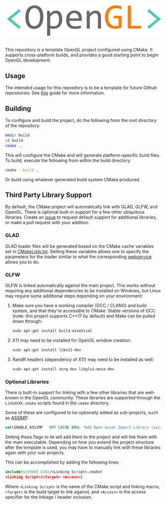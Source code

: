 <div align="center">
<img src="images/OpenGLTemplateLogo.png">
</div>

<br>

This repository is a template OpenGL project configured using CMake. It supports cross-platform builds, and provides a good starting point to begin OpenGL development.

## Usage

The intended usage for this repository is to be a template for future Github repositories. See [this](https://docs.github.com/en/free-pro-team@latest/github/creating-cloning-and-archiving-repositories/creating-a-repository-from-a-template) guide for more information.

## Building

To configure and build the project, do the following from the root directory of the repository:

```bash
mkdir build
cd build
cmake ..
```

This will configure the CMake and will generate platform-specific build files. To build, execute the following from within the build directory:

```bash
cmake --build .
```

Or build using whatever generated build system CMake produced.

## Third Party Library Support

By default, the CMake project will automatically link with GLAD, GLFW, and OpenGL. There is optional built-in support for a few other ubiquitous libraries. Create an [issue](https://github.com/Hoshiningen/OpenGL-Template/issues) to request default support for additional libraries, or make a pull request with your addition.

### GLAD

GLAD loader files will be generated based on the CMake cache variables set in [CMakeLists.txt](CMakeLists.txt). Setting these variables allows one to specify the parameters for the loader similar to what the corresponding [webservice](https://glad.dav1d.de/) allows you to do.

### GLFW

GLFW is linked automatically against the main project. This works without requiring any additional dependencies to be installed on Windows, but Linux may require some additional steps depending on your environment:

1. Make sure you have a working compiler (GCC / CLANG) and build system, and that they're accessible to CMake. Stable versions of GCC (note: this project supports C++17 by default) and Make can be pulled down through:
   
    ```bash
    sudo apt-get install build-essential
    ```

2. X11 may need to be installed for OpenGL window creation:

    ```bash
    sudo apt-get install libx11-dev
    ```

3. RandR headers (dependency of X11) may need to be installed as well:
   
   ```bash
   sudo apt-get install xorg-dev libglu1-mesa-dev
   ```

### Optional Libraries

There is built-in support for linking with a few other libraries that are well-known in the OpenGL community. These libraries are supported through the `LinkXXXX.cmake` scripts found in the `cmake` directory.

Some of these are configured to be optionally added as sub-projects, such as [ASSIMP](https://github.com/assimp/assimp):

```cmake
set(ENABLE_ASSIMP   OFF CACHE BOOL "Add Open Asset Import Library (assimp) to the project" FORCE)
```

Setting these flags to `ON` will add them to the project and will link them with the main executable. Depending on how you extend the project structure after the template is used, you may have to manually link with these libraries again with your sub-projects.

This can be accomplished by adding the following lines:

```cmake
include(${CMAKE_DIR}/<Linking Script>.cmake)
<Linking Script>(<Target> <Access>)
```

Where `<Linking Script>` is the name of the CMake script and linking macro, `<Target>` is the build target to link against, and `<Access>` is the access specifier for the linkage / header inclusion.
